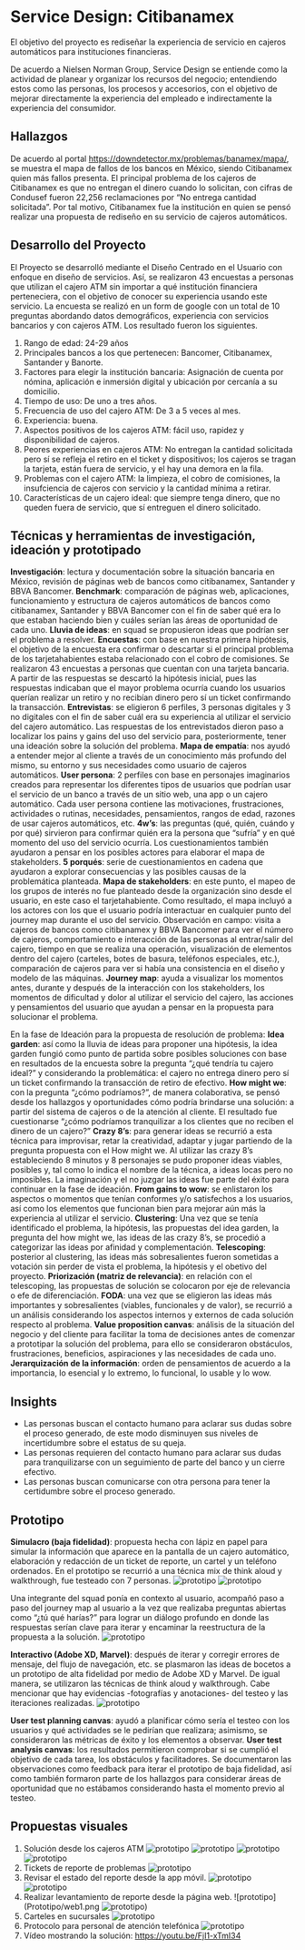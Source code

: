 # Service Design: Citibanamex
El objetivo del proyecto es rediseñar la experiencia de servicio en cajeros automáticos para instituciones financieras.

De acuerdo a Nielsen Norman Group, Service Design se entiende como la actividad de planear y organizar los recursos del negocio; entendiendo estos como las personas, los procesos y accesorios, con el objetivo de mejorar directamente la experiencia del empleado e indirectamente la experiencia del consumidor.

## Hallazgos
De acuerdo al portal https://downdetector.mx/problemas/banamex/mapa/, se muestra el mapa de fallos de los bancos en México, siendo Citibanamex quien más fallos presenta. 
El principal problema de los cajeros de Citibanamex es que no entregan el dinero cuando lo solicitan, con cifras de Condusef fueron 22,256 reclamaciones por “No entrega cantidad solicitada”. 
Por tal motivo, Citibanamex fue la institución en quien se pensó realizar una propuesta de rediseño en su servicio de cajeros automáticos.

## Desarrollo del Proyecto
El Proyecto se desarrolló mediante el Diseño Centrado en el Usuario con enfoque en diseño de servicios. Así, se realizaron 43 encuestas a personas que utilizan el cajero ATM sin importar a qué institución financiera perteneciera, con el objetivo de conocer su experiencia usando este servicio. 
La encuesta se realizó en un form de google con un total de 10 preguntas abordando datos demográficos, experiencia con servicios bancarios y con cajeros ATM.
Los resultado fueron los siguientes. 

1. Rango de edad: 24-29 años
2. Principales bancos a los que pertenecen: Bancomer, Citibanamex, Santander y Banorte. 
3. Factores para elegir la institución bancaria: Asignación de cuenta por nómina, aplicación e inmersión digital y  ubicación por cercanía a su domicilio.  
4. Tiempo de uso: De uno a tres años. 
5. Frecuencia de uso del cajero ATM: De 3 a 5 veces al mes. 
6. Experiencia: buena.
7. Aspectos positivos de los cajeros ATM: fácil uso, rapidez y disponibilidad de cajeros. 
8. Peores experiencias en cajeros ATM: No entregan la cantidad solicitada pero sí se refleja el retiro en el ticket y dispositivos; los cajeros se tragan la tarjeta, están fuera de servicio, y el hay una demora en la fila. 
9. Problemas con el cajero ATM: la limpieza, el cobro de comisiones, la insufciencia de cajeros con servicio y la cantidad mínima a retirar. 
10. Características de un cajero ideal: que siempre tenga dinero, que no queden fuera de servicio, que sí entreguen el dinero solicitado.

## Técnicas y herramientas de investigación, ideación y prototipado
**Investigación**: lectura y documentación sobre la situación bancaria en México, revisión de páginas web de bancos como citibanamex, Santander y BBVA Bancomer.
**Benchmark**: comparación de páginas web, aplicaciones, funcionamiento y estructura de cajeros automáticos de bancos como citibanamex, Santander y BBVA Bancomer con el fin de saber qué era lo que estaban haciendo bien y cuáles serían las áreas de oportunidad de cada uno.
**Lluvia de ideas**: en squad se propusieron ideas que podrían ser el problema a resolver.
**Encuestas**: con base en nuestra primera hipótesis, el objetivo de la encuesta era confirmar o descartar si el principal problema de los tarjetahabientes estaba relacionado con el cobro de comisiones. Se realizaron 43 encuestas a personas que cuentan con una tarjeta bancaria. A partir de las respuestas se descartó la hipótesis inicial, pues las respuestas indicaban que el mayor problema ocurría cuando los usuarios querían realizar un retiro y no recibían dinero pero sí un ticket confirmando la transacción.
**Entrevistas**: se eligieron 6 perfiles, 3 personas digitales y 3 no digitales con el fin de saber cuál era su experiencia al utilizar el servicio del cajero automático. Las respuestas de los entrevistados dieron paso a localizar los pains y gains del uso del servicio para, posteriormente, tener una ideación sobre la solución del problema.
**Mapa de empatía**: nos ayudó a entender mejor al cliente a través de un conocimiento más profundo del mismo, su entorno y sus necesidades como usuario de cajeros automáticos.
**User persona**: 2 perfiles con base en personajes imaginarios creados para representar los diferentes tipos de usuarios que podrían usar el servicio de un banco a través de un sitio web, una app o un cajero automático. Cada user persona contiene las motivaciones, frustraciones, actividades o rutinas, necesidades, pensamientos, rangos de edad, razones de usar cajeros automáticos, etc.
**4w’s**: las preguntas (qué, quién, cuándo y por qué) sirvieron para confirmar quién era la persona que “sufría” y en qué momento del uso del servicio ocurría. Los cuestionamientos también ayudaron a pensar en los posibles actores para elaborar el mapa de stakeholders.
**5 porqués**: serie de cuestionamientos en cadena que ayudaron a explorar consecuencias y las posibles causas de la problemática planteada. 
**Mapa de stakeholders**: en este punto, el mapeo de los grupos de interés no fue planteado desde la organización sino desde el usuario, en este caso el tarjetahabiente. Como resultado, el mapa incluyó a los actores con los que el usuario podría interactuar en cualquier punto del journey map durante el uso del servicio. 
Observación en campo: visita a cajeros de bancos como citibanamex y BBVA Bancomer para ver el número de cajeros, comportamiento e interacción de las personas al entrar/salir del cajero, tiempo en que se realiza una operación, visualización de elementos dentro del cajero (carteles, botes de basura, teléfonos especiales, etc.), comparación de cajeros para ver si había una consistencia en el diseño y modelo de las máquinas.
**Journey map**: ayuda a visualizar los momentos antes, durante y después de la interacción con los stakeholders, los momentos de dificultad y dolor al utilizar el servicio del cajero, las acciones y pensamientos del usuario que ayudan a pensar en la propuesta para solucionar el problema.

En la fase de Ideación para la propuesta de resolución de problema:
**Idea garden**: así como la lluvia de ideas para proponer una hipótesis, la idea garden fungió como punto de partida sobre posibles soluciones con base en resultados de la encuesta sobre la pregunta “¿qué tendría tu cajero ideal?” y considerando la problemática: el cajero no entrega dinero pero sí un ticket confirmando la transacción de retiro de efectivo.
**How might we**: con la pregunta “¿cómo podríamos?”, de manera colaborativa, se pensó desde los hallazgos y oportunidades cómo podría brindarse una solución: a partir del sistema de cajeros o de la atención al cliente. El resultado fue cuestionarse “¿cómo podríamos tranquilizar a los clientes que no reciben el dinero de un cajero?”
**Crazy 8’s**: para generar ideas se recurrió a esta técnica para improvisar, retar la creatividad, adaptar y jugar partiendo de la pregunta propuesta con el How might we. Al utilizar las crazy 8’s estableciendo 8 minutos y 8 personajes se pudo proponer ideas viables, posibles y, tal como lo indica el nombre de la técnica, a ideas locas pero no imposibles. La imaginación y el no juzgar las ideas fue parte del éxito para continuar en la fase de ideación.
**From gains to wow**: se enlistaron los aspectos o momentos que tenían conformes y/o satisfechos a los usuarios, así como los elementos que funcionan bien para mejorar aún más la experiencia al utilizar el servicio.
**Clustering**: Una vez que se tenía identificado el problema, la hipótesis, las propuestas del idea garden, la pregunta del how might we, las ideas de las crazy 8’s, se procedió a categorizar las ideas por afinidad y complementación. 
**Telescoping**: posterior al clustering, las ideas más sobresalientes fueron sometidas a votación sin perder de vista el problema, la hipótesis y el obetivo del proyecto.
**Priorización (matriz de relevancia)**: en relación con el telescoping, las propuestas de solución se colocaron por eje de relevancia o efe de diferenciación.
**FODA**: una vez que se eligieron las ideas más importantes y sobresalientes (viables, funcionales y de valor), se recurrió a un análisis considerando los aspectos internos y externos de cada solución respecto al problema.
**Value proposition canvas**: análisis de la situación del negocio y del cliente para facilitar la toma de decisiones antes de comenzar a prototipar la solución del problema, para ello se consideraron obstáculos, frustraciones, beneficios, aspiraciones y las necesidades de cada uno.
**Jerarquización de la información**: orden de pensamientos de acuerdo a la importancia, lo esencial y lo extremo, lo funcional, lo usable y lo wow. 


## Insights
* Las personas buscan el contacto humano para aclarar sus dudas sobre el proceso generado, de este modo disminuyen sus niveles de incertidumbre sobre el estatus de su queja.
* Las personas requieren del contacto humano para aclarar sus dudas para tranquilizarse con un seguimiento de parte del banco y un cierre efectivo.
* Las personas buscan comunicarse con otra persona para tener la certidumbre sobre el proceso generado.


## Prototipo
**Simulacro (baja fidelidad)**: propuesta hecha con lápiz en papel para simular la información que aparece en la pantalla de un cajero automático, elaboración y redacción de un ticket de reporte, un cartel y un teléfono ordenados. En el  prototipo se recurrió a una técnica mix de think aloud y walkthrough,  fue testeado con 7 personas. 
![prototipo](Test1/IMG_6496.jpg) 
![prototipo](Test1/IMG_6501.jpg) 

Una integrante del squad ponía en contexto al usuario, acompañó paso a paso del journey map al usuario a la vez que realizaba preguntas abiertas como “¿tú qué harías?” para lograr un diálogo profundo en donde las respuestas serían clave para iterar y encaminar la reestructura de la propuesta a la solución.
![prototipo](Test1/IMG_6534.jpg) 

**Interactivo (Adobe XD, Marvel)**: después de iterar y corregir errores de mensaje, del flujo de navegación, etc. se plasmaron las ideas de bocetos a un prototipo de alta fidelidad por medio de Adobe XD y Marvel. De igual manera, se utilizaron las técnicas de think aloud y walkthrough.
Cabe mencionar que hay evidencias -fotografías y anotaciones- del testeo y las iteraciones realizadas.
![prototipo](Prototipo/9.png) 

**User test planning canvas**: ayudó a planificar cómo sería el testeo con los usuarios y qué actividades se le pedirían que realizara; asimismo, se consideraron las métricas de éxito y los elementos a observar. 
**User test analysis canvas**: los resultados permitieron comprobar si se cumplió el objetivo de cada tarea, los obstáculos y facilitadores. Se documentaron las observaciones como feedback para iterar el prototipo de baja fidelidad, así como también formaron parte de los hallazgos para considerar áreas de oportunidad que no estábamos considerando hasta el momento previo al testeo.

## Propuestas visuales
1. Solución desde los cajeros ATM
![prototipo](Prototipo/9.png) 
![prototipo](Prototipo/10.png) 
![prototipo](Prototipo/11.png) 
![prototipo](Prototipo/13.png)
2. Tickets de reporte de problemas
![prototipo](propuesta/ticket.png) 
3. Revisar el estado del reporte desde la app móvil.
![prototipo](Prototipo/iPhone4.png)
![prototipo](Prototipo/iPhone5.png)
5. Realizar levantamiento de reporte desde la página web.
![prototipo](Prototipo/web1.png
![prototipo](Prototipo/web4.png))
4. Carteles en sucursales
![prototipo](propuesta/cartel.png) 
5. Protocolo para personal de atención telefónica
![prototipo](propuesta/protocolo.png)
6. Vídeo mostrando la solución: https://youtu.be/FjI1-xTmI34 















